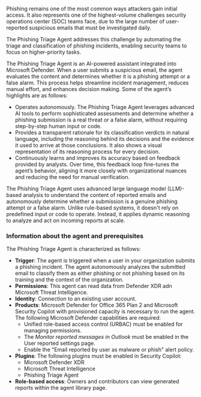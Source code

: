 
Phishing remains one of the most common ways attackers gain initial access. It also represents one of the highest-volume challenges security operations center (SOC) teams face, due to the large number of user-reported suspicious emails that must be investigated daily.

The Phishing Triage Agent addresses this challenge by automating the triage and classification of phishing incidents, enabling security teams to focus on higher-priority tasks.

The Phishing Triage Agent is an AI-powered assistant integrated into Microsoft Defender. When a user submits a suspicious email, the agent evaluates the content and determines whether it is a phishing attempt or a false alarm. This process helps streamline incident management, reduces manual effort, and enhances decision making. Some of the agent’s highlights are as follows:

- Operates autonomously. The Phishing Triage Agent leverages advanced AI tools to perform sophisticated assessments and determine whether a phishing submission is a real threat or a false alarm, without requiring step-by-step human input or code.
- Provides a transparent rationale for its classification verdicts in natural language, including the reasoning behind its decisions and the evidence it used to arrive at those conclusions. It also shows a visual representation of its reasoning process for every decision.
- Continuously learns and improves its accuracy based on feedback provided by analysts. Over time, this feedback loop fine-tunes the agent’s behavior, aligning it more closely with organizational nuances and reducing the need for manual verification.

The Phishing Triage Agent uses advanced large language model (LLM)-based analysis to understand the content of reported emails and autonomously determine whether a submission is a genuine phishing attempt or a false alarm. Unlike rule-based systems, it doesn't rely on predefined input or code to operate. Instead, it applies dynamic reasoning to analyze and act on incoming reports at scale.

### Information about the agent and prerequisites

The Phishing Triage Agent is characterized as follows:

- **Trigger**: The agent is triggered when a user in your organization submits a phishing incident. The agent autonomously analyzes the submitted email to classify them as either phishing or not phishing based on its training and the context of the organization.
- **Permissions**: This agent can read data from Defender XDR adn Microsoft Threat Intelligence.
- **Identity**: Connection to an existing user account.
- **Products**: Microsoft Defender for Office 365 Plan 2 and Microsoft Security Copilot with provisioned capacity is necessary to run the agent.  The following Microsoft Defender capabilities are required:
  - Unified role-based access control (URBAC) must be enabled for managing permissions.
  - The *Monitor reported messages in Outlook* must be enabled in the User reported settings page.
  - Enable the "Email reported by user as malware or phish" alert policy.
- **Plugins**: The following plugins must be enabled in Security Copilot:
  - Microsoft Defender XDR
  - Microsoft Threat Intelligence
  - Phishing Triage Agent
- **Role-based access**: Owners and contributors can view generated reports within the agent library page.
